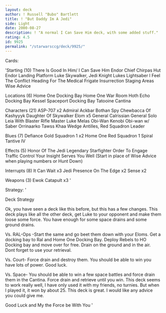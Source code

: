 ```yaml
---
layout: deck
author: ! Russell "Bubo" Bartlett
title: ! "But Daddy Im A Jedi"
side: Light
date: 2000-08-27
description: ! "A normal I Can Save Him deck, with some added stuff."
rating: 4.5
id: 9925
permalink: "/starwarsccg/deck/9925/"
---
```

Cards: 

'Starting (10)
There Is Good In Him/ I Can Save Him
Endor Chief Chirpas Hut
Endor Landing Platform
Luke Skywalker, Jedi Knight
Lukes Lightsaber
I Feel The Conflict
Heading For The Medical Frigate
Insurrection
Staging Areas
Wise Advice

Locations (6)
Home One Docking Bay
Home One War Room
Hoth Echo Docking Bay
Kessel
Spaceport Docking Bay
Tatooine Cantina

Characters (21)
ASP-707 x2
Admiral Ackbar
Bothan Spy
Chewbacca Of Kashyyyk
Daughter Of Skywalker
Elom x5
General Calrissian
General Solo
Leia With Blaster Rifle
Master Luke
Melas
Obi-Wan Kenobi
Obi-wan w/ Saber
Orrinaarko
Tawss Khaa
Wedge Antilles, Red Squadron Leader

Blues (7)
Defiance
Gold Squadron 1 x2
Home One
Red Squadron 1
Spiral
Tantive IV

Effects (5)
Honor Of The Jedi
Legendary Starfighter
Order To Engage
Traffic Control
Your Insight Serves You Well (Start in place of Wise Advice when playing numbers or Hunt Down)

Interrupts (8)
It Can Wait x3
Jedi Presence
On The Edge x2
Sense x2

Weapons (3)
Ewok Catapult x3
'

Strategy: '

Deck Strategy

Ok, you have seen a deck like this before, but this has a few changes.	This deck plays like all the other deck, get Luke to your opponent and make them loose some force.  You have enough for some space drains and some ground drains.

Vs. RAL-Ops -Start the same and go beet them down with your Eloms.  Get a docking bay to Ral and Home One Docking Bay.	Deploy Rebels to HO Docking bay and move over for free.  Drain on the ground and in the air.  Dont forget to use your retrieval.

Vs. Court- Force drain and destroy them.  You should be able to win you have lots of power.  Good luck.

Vs. Space- You should be able to win a few space battles and force drain them in the Cantina.  Force drain and retrieve until you win.
This deck seems to work really well, I have only used it with my friends, no turnies.  But when I played it, it won by about 25.  This deck is great.  I would like any advice you could give me.

Good Luck and My the Force be With You
'
